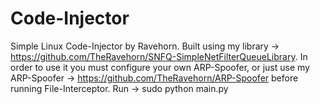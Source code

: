 # Code-Injector
Simple Linux Code-Injector by Ravehorn. Built using my library -> https://github.com/TheRavehorn/SNFQ-SimpleNetFilterQueueLibrary. In order to use it you must configure your own ARP-Spoofer, or just use my ARP-Spoofer -> https://github.com/TheRavehorn/ARP-Spoofer before running File-Interceptor. Run -> sudo python main.py
